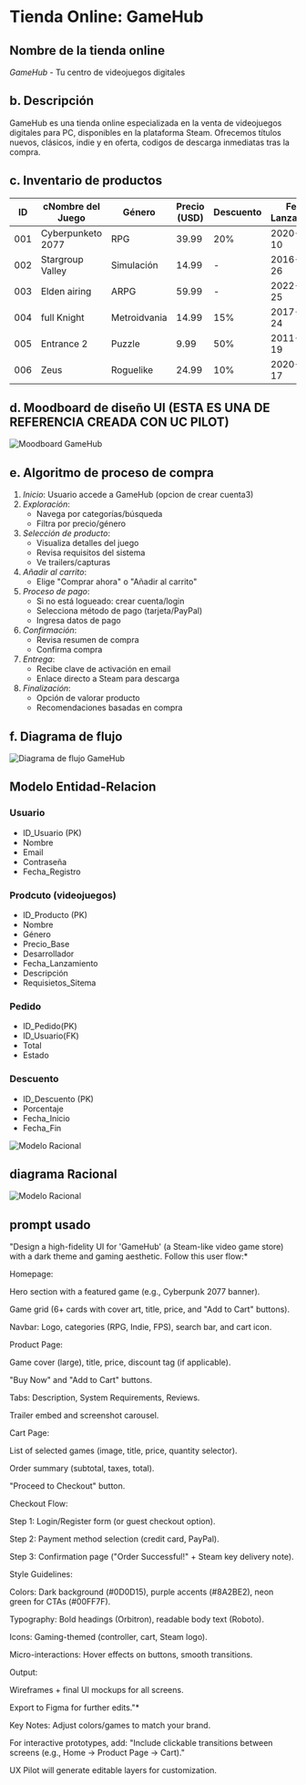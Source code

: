 # Tienda Online: GameHub

## Nombre de la tienda online
*GameHub* - Tu centro de videojuegos digitales

## b. Descripción
GameHub es una tienda online especializada en la venta de videojuegos digitales para PC, disponibles en la plataforma Steam. Ofrecemos títulos nuevos, clásicos, indie y en oferta, codigos de descarga inmediatas tras la compra.

## c. Inventario de productos

| ID  | cNombre del Juego| Género       | Precio (USD) | Descuento | Fecha Lanzamiento | Desarrollador    |
|-----|------------------|--------------|--------------|-----------|-------------------|------------------|
| 001 | Cyberpunketo 2077| RPG          | 39.99        | 20%       | 2020-12-10        | CD Projekt blue  |
| 002 | Stargroup Valley | Simulación   | 14.99        | -         | 2016-02-26        | ConcernedFish    |
| 003 | Elden airing     | ARPG         | 59.99        | -         | 2022-02-25        | FrontenSoftware  |
| 004 | full Knight      | Metroidvania | 14.99        | 15%       | 2017-02-24        | Team Mandarina   |
| 005 | Entrance 2       | Puzzle       | 9.99         | 50%       | 2011-04-19        | drain            |
| 006 | Zeus             | Roguelike    | 24.99        | 10%       | 2020-09-17        | Supermini Games  |

## d. Moodboard de diseño UI (ESTA ES UNA DE REFERENCIA CREADA CON UC PILOT)
![Moodboard GameHub](/Practica10/assets/Paginainicio.png)

## e. Algoritmo de proceso de compra

1. *Inicio*: Usuario accede a GameHub (opcion de crear cuenta3) 
2. *Exploración*:
   - Navega por categorías/búsqueda
   - Filtra por precio/género
3. *Selección de producto*:
   - Visualiza detalles del juego
   - Revisa requisitos del sistema
   - Ve trailers/capturas
4. *Añadir al carrito*:
   - Elige "Comprar ahora" o "Añadir al carrito"
5. *Proceso de pago*:
   - Si no está logueado: crear cuenta/login
   - Selecciona método de pago (tarjeta/PayPal)
   - Ingresa datos de pago
6. *Confirmación*:
   - Revisa resumen de compra
   - Confirma compra
7. *Entrega*:
   - Recibe clave de activación en email
   - Enlace directo a Steam para descarga
8. *Finalización*: 
   - Opción de valorar producto
   - Recomendaciones basadas en compra

## f. Diagrama de flujo
![Diagrama de flujo GameHub](/Practica10/assets/Diagrama%20en%20blanco.png)

## Modelo Entidad-Relacion
### Usuario
- ID_Usuario (PK)
- Nombre
- Email
- Contraseña
- Fecha_Registro
### Prodcuto (videojuegos)
- ID_Producto (PK)
- Nombre
- Género
- Precio_Base
- Desarrollador
- Fecha_Lanzamiento
- Descripción
- Requisietos_Sitema
### Pedido
- ID_Pedido(PK)
- ID_Usuario(FK)
- Total
- Estado

### Descuento
- ID_Descuento (PK)
- Porcentaje
- Fecha_Inicio
- Fecha_Fin 

![Modelo Racional](/Practica10/assets/Modelo%20Entidad-Relacion.png)

## diagrama Racional 


![Modelo Racional](/Practica10/assets/Screenshot%202025-04-17%20185709.png)



## prompt usado
"Design a high-fidelity UI for 'GameHub' (a Steam-like video game store) with a dark theme and gaming aesthetic. Follow this user flow:*

Homepage:

Hero section with a featured game (e.g., Cyberpunk 2077 banner).

Game grid (6+ cards with cover art, title, price, and "Add to Cart" buttons).

Navbar: Logo, categories (RPG, Indie, FPS), search bar, and cart icon.

Product Page:

Game cover (large), title, price, discount tag (if applicable).

"Buy Now" and "Add to Cart" buttons.

Tabs: Description, System Requirements, Reviews.

Trailer embed and screenshot carousel.

Cart Page:

List of selected games (image, title, price, quantity selector).

Order summary (subtotal, taxes, total).

"Proceed to Checkout" button.

Checkout Flow:

Step 1: Login/Register form (or guest checkout option).

Step 2: Payment method selection (credit card, PayPal).

Step 3: Confirmation page ("Order Successful!" + Steam key delivery note).

Style Guidelines:

Colors: Dark background (#0D0D15), purple accents (#8A2BE2), neon green for CTAs (#00FF7F).

Typography: Bold headings (Orbitron), readable body text (Roboto).

Icons: Gaming-themed (controller, cart, Steam logo).

Micro-interactions: Hover effects on buttons, smooth transitions.

Output:

Wireframes + final UI mockups for all screens.

Export to Figma for further edits."*

Key Notes:
Adjust colors/games to match your brand.

For interactive prototypes, add:
"Include clickable transitions between screens (e.g., Home → Product Page → Cart)."

UX Pilot will generate editable layers for customization.